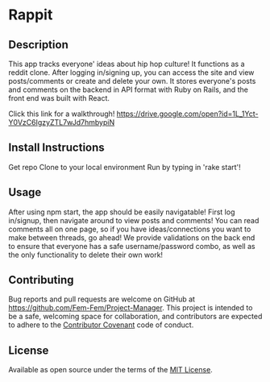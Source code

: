 # Rappit

## Description

This app tracks everyone' ideas about hip hop culture! It functions as a reddit clone. After logging in/signing up, you can access the site and view posts/comments or create and delete your own. It stores everyone's posts and comments on the backend in API format with Ruby on Rails, and the front end was built with React.

Click this link for a walkthrough! https://drive.google.com/open?id=1L_1Yct-Y0VzC6IgzyZTL7wJd7hmbypiN

## Install Instructions

Get repo
Clone to your local environment
Run by typing in 'rake start'!

## Usage
 After using npm start, the app should be easily navigatable! First log in/signup, then navigate around to view posts and comments! You can read comments all on one page, so if you have ideas/connections you want to make between threads, go ahead! We provide validations on the back end to ensure that everyone has a safe username/password combo, as well as the only functionality to delete their own work!
  
## Contributing

Bug reports and pull requests are welcome on GitHub at https://github.com/Fem-Fem/Project-Manager. This project is intended to be a safe, welcoming space for collaboration, and contributors are expected to adhere to the [Contributor Covenant](contributor-covenant.org) code of conduct.

## License

Available as open source under the terms of the [MIT License](http://opensource.org/licenses/MIT).
